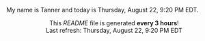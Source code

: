 My name is Tanner and today is Thursday, August 22, 9:20 PM EDT.

<p align="center">This <i>README</i> file is generated <b>every 3 hours</b>!</br>Last refresh: Thursday, August 22, 9:20 PM EDT<br /></p>

